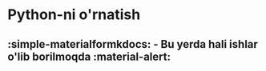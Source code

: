 # Python-ni o'rnatish
## :simple-materialformkdocs: - Bu yerda hali ishlar o'lib borilmoqda :material-alert: